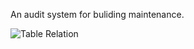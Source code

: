 An audit system for buliding maintenance.

![Table Relation](https://user-images.githubusercontent.com/56086578/186829878-2db926d0-e202-4f6f-928b-4819ee5af0c3.png)

